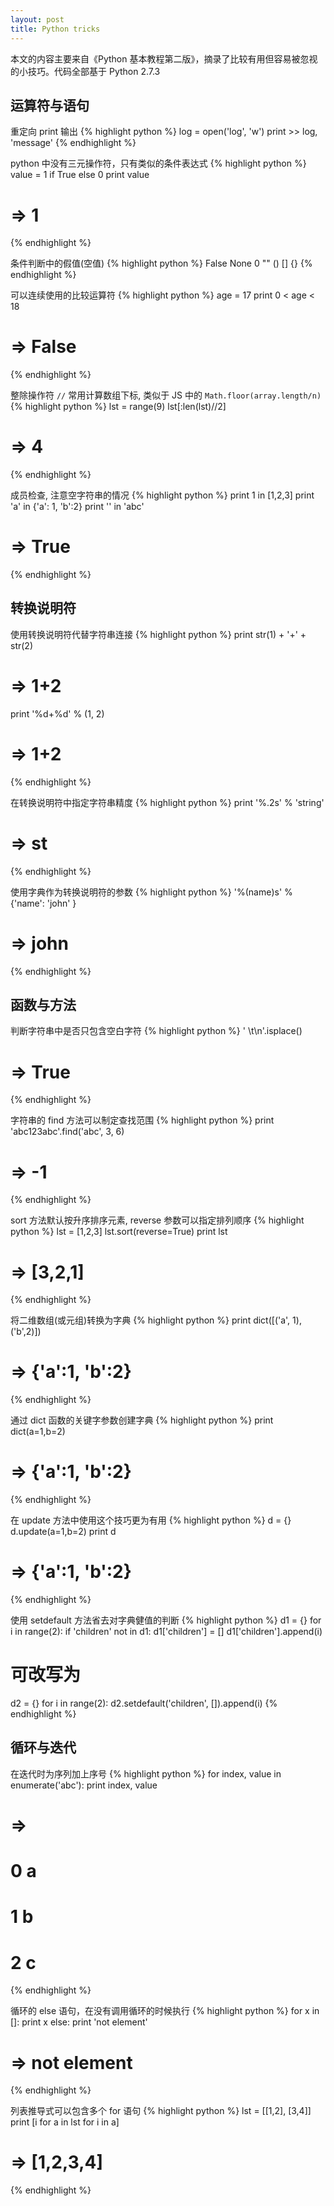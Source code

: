 ```yaml
---
layout: post
title: Python tricks
---
```


本文的内容主要来自《Python 基本教程第二版》，摘录了比较有用但容易被忽视的小技巧。代码全部基于 Python 2.7.3


## 运算符与语句

重定向 print 输出
{% highlight python %}
  log = open('log', 'w')
  print >> log, 'message'
{% endhighlight %}


python 中没有三元操作符，只有类似的条件表达式
{% highlight python %}
  value = 1 if True else 0 
  print value
  # => 1
{% endhighlight %}

条件判断中的假值(空值)
{% highlight python %}
  False None 0 "" () [] {}
{% endhighlight %}

可以连续使用的比较运算符
{% highlight python %}
  age = 17
  print 0 < age < 18
  # => False
{% endhighlight %}

整除操作符 `//` 常用计算数组下标, 类似于 JS 中的 `Math.floor(array.length/n)`
{% highlight python %}
  lst = range(9)
  lst[:len(lst)//2]
  # => 4
{% endhighlight %}

成员检查, 注意空字符串的情况
{% highlight python %}
  print 1 in [1,2,3]
  print 'a' in {'a': 1, 'b':2}
  print '' in 'abc'
  # => True
{% endhighlight %}

## 转换说明符

使用转换说明符代替字符串连接
{% highlight python %}
  print str(1) + '+' + str(2)
  # => 1+2

  print '%d+%d' % (1, 2)
  # => 1+2
{% endhighlight %}

在转换说明符中指定字符串精度
{% highlight python %}
  print '%.2s' % 'string'
  # => st
{% endhighlight %}

使用字典作为转换说明符的参数
{% highlight python %}
  '%(name)s' % {'name': 'john' }
  # => john
{% endhighlight %}


## 函数与方法

判断字符串中是否只包含空白字符
{% highlight python %}
  ' \t\n'.isplace()
  # => True
{% endhighlight %}

字符串的 find 方法可以制定查找范围
{% highlight python %}
  print 'abc123abc'.find('abc', 3, 6) 
  # => -1
{% endhighlight %}

sort 方法默认按升序排序元素, reverse 参数可以指定排列顺序
{% highlight python %}
  lst = [1,2,3]
  lst.sort(reverse=True)
  print lst
  # => [3,2,1]
{% endhighlight %}

将二维数组(或元组)转换为字典
{% highlight python %}
  print dict([('a', 1), ('b',2)])
  # => {'a':1, 'b':2}
{% endhighlight %}

通过 dict 函数的关键字参数创建字典
{% highlight python %}
  print dict(a=1,b=2)
  # => {'a':1, 'b':2}
{% endhighlight %}

在 update 方法中使用这个技巧更为有用
{% highlight python %}
  d = {}
  d.update(a=1,b=2)
  print d
  # => {'a':1, 'b':2}
{% endhighlight %}

使用 setdefault 方法省去对字典健值的判断
{% highlight python %}
  d1 = {}
  for i in range(2):
      if 'children' not in d1:
          d1['children'] = []
      d1['children'].append(i)

  # 可改写为
  d2 = {}
  for i in range(2):
      d2.setdefault('children', []).append(i)
{% endhighlight %}


## 循环与迭代

在迭代时为序列加上序号
{% highlight python %}
  for index, value in enumerate('abc'):
      print index, value

  # => 
  # 0 a
  # 1 b
  # 2 c
{% endhighlight %}

循环的 else 语句，在没有调用循环的时候执行
{% highlight python %}
  for x in []:
      print x
  else:
      print 'not element'
  # => not element
{% endhighlight %}

列表推导式可以包含多个 for 语句
{% highlight python %}
  lst = [[1,2], [3,4]] 
  print [i for a in lst for i in a]
  # => [1,2,3,4]
{% endhighlight %}
